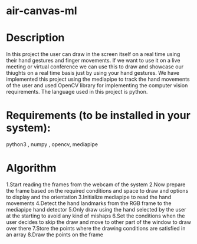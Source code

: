 # air-canvas-ml
# Description
In this project the user can draw in the screen itself on a real time using their hand gestures and finger movements. If we want to use it on a live meeting or virtual conference we can use this to draw and showcase our thiughts on a real time basis just by using your hand gestures. We have implemented this project using the mediapipe to track the hand movements of the user and used OpenCV library for implementing the computer vision requirements. The language used in this project is python.
# Requirements (to be installed in your system):
python3 , numpy , opencv, mediapipe
# Algorithm
1.Start reading the frames from the webcam of the system
2.Now prepare the frame based on the required conditions and space to draw and options to display and the orientation
3.Initialize mediapipe to read the hand movements
4.Detect the hand landmarks from the RGB frame to the mediapipe hand detector
5.Only draw using the hand selected by the user at the starting to avoid any kind of mishaps
6.Set the conditions when the user decides to skip the draw and move to other part of the window to draw over there
7.Store the points where the drawing conditions are satisfied in an array
8.Draw the points on the frame
